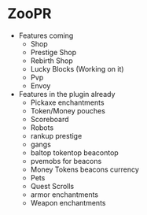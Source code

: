 # ZooPR

* Features coming
  * Shop
  * Prestige Shop
  * Rebirth Shop
  * Lucky Blocks (Working on it)
  * Pvp
  * Envoy
* Features in the plugin already
  * Pickaxe enchantments
  * Token/Money pouches
  * Scoreboard
  * Robots
  * rankup prestige 
  * gangs
  * baltop tokentop beacontop
  * pvemobs for beacons
  * Money Tokens beacons currency
  * Pets
  * Quest Scrolls
  * armor enchantments
  * Weapon enchantments




